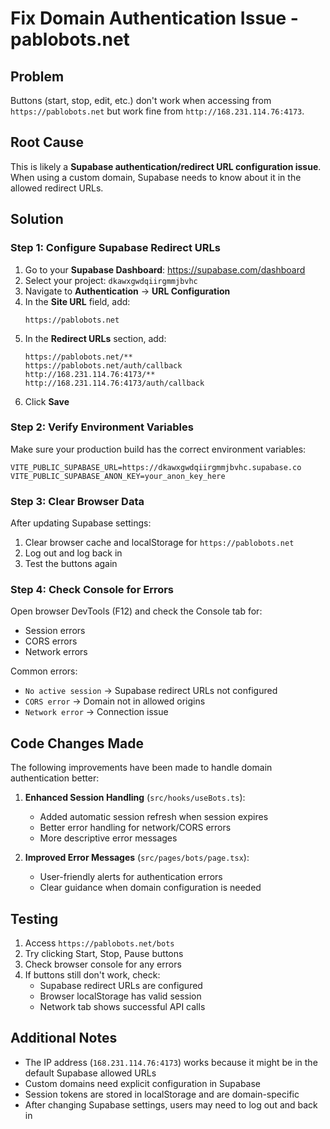 # Fix Domain Authentication Issue - pablobots.net

## Problem
Buttons (start, stop, edit, etc.) don't work when accessing from `https://pablobots.net` but work fine from `http://168.231.114.76:4173`.

## Root Cause
This is likely a **Supabase authentication/redirect URL configuration issue**. When using a custom domain, Supabase needs to know about it in the allowed redirect URLs.

## Solution

### Step 1: Configure Supabase Redirect URLs

1. Go to your **Supabase Dashboard**: https://supabase.com/dashboard
2. Select your project: `dkawxgwdqiirgmmjbvhc`
3. Navigate to **Authentication** → **URL Configuration**
4. In the **Site URL** field, add:
   ```
   https://pablobots.net
   ```
5. In the **Redirect URLs** section, add:
   ```
   https://pablobots.net/**
   https://pablobots.net/auth/callback
   http://168.231.114.76:4173/**
   http://168.231.114.76:4173/auth/callback
   ```
6. Click **Save**

### Step 2: Verify Environment Variables

Make sure your production build has the correct environment variables:

```env
VITE_PUBLIC_SUPABASE_URL=https://dkawxgwdqiirgmmjbvhc.supabase.co
VITE_PUBLIC_SUPABASE_ANON_KEY=your_anon_key_here
```

### Step 3: Clear Browser Data

After updating Supabase settings:

1. Clear browser cache and localStorage for `https://pablobots.net`
2. Log out and log back in
3. Test the buttons again

### Step 4: Check Console for Errors

Open browser DevTools (F12) and check the Console tab for:
- Session errors
- CORS errors
- Network errors

Common errors:
- `No active session` → Supabase redirect URLs not configured
- `CORS error` → Domain not in allowed origins
- `Network error` → Connection issue

## Code Changes Made

The following improvements have been made to handle domain authentication better:

1. **Enhanced Session Handling** (`src/hooks/useBots.ts`):
   - Added automatic session refresh when session expires
   - Better error handling for network/CORS errors
   - More descriptive error messages

2. **Improved Error Messages** (`src/pages/bots/page.tsx`):
   - User-friendly alerts for authentication errors
   - Clear guidance when domain configuration is needed

## Testing

1. Access `https://pablobots.net/bots`
2. Try clicking Start, Stop, Pause buttons
3. Check browser console for any errors
4. If buttons still don't work, check:
   - Supabase redirect URLs are configured
   - Browser localStorage has valid session
   - Network tab shows successful API calls

## Additional Notes

- The IP address (`168.231.114.76:4173`) works because it might be in the default Supabase allowed URLs
- Custom domains need explicit configuration in Supabase
- Session tokens are stored in localStorage and are domain-specific
- After changing Supabase settings, users may need to log out and back in

